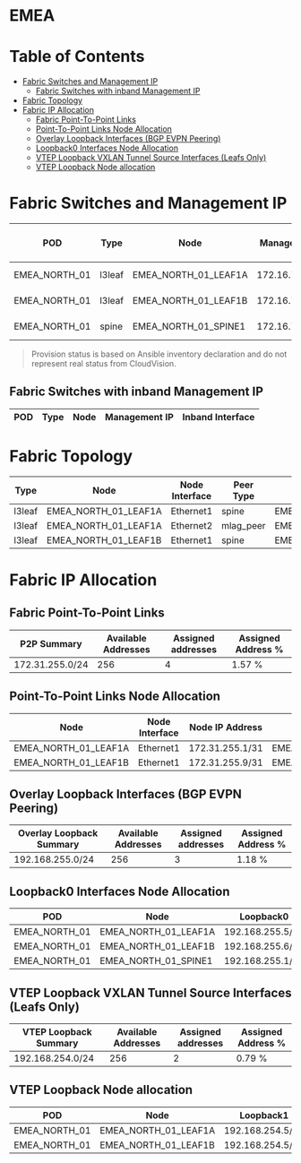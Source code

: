 # EMEA

# Table of Contents
<!-- toc -->

- [Fabric Switches and Management IP](#fabric-switches-and-management-ip)
  - [Fabric Switches with inband Management IP](#fabric-switches-with-inband-management-ip)
- [Fabric Topology](#fabric-topology)
- [Fabric IP Allocation](#fabric-ip-allocation)
  - [Fabric Point-To-Point Links](#fabric-point-to-point-links)
  - [Point-To-Point Links Node Allocation](#point-to-point-links-node-allocation)
  - [Overlay Loopback Interfaces (BGP EVPN Peering)](#overlay-loopback-interfaces-bgp-evpn-peering)
  - [Loopback0 Interfaces Node Allocation](#loopback0-interfaces-node-allocation)
  - [VTEP Loopback VXLAN Tunnel Source Interfaces (Leafs Only)](#vtep-loopback-vxlan-tunnel-source-interfaces-leafs-only)
  - [VTEP Loopback Node allocation](#vtep-loopback-node-allocation)

<!-- toc -->
# Fabric Switches and Management IP

| POD | Type | Node | Management IP | Platform | Provisioned in CloudVision |
| --- | ---- | ---- | ------------- | -------- | -------------------------- |
| EMEA_NORTH_01 | l3leaf | EMEA_NORTH_01_LEAF1A | 172.16.77.11/24 | vEOS-LAB | Provisioned |
| EMEA_NORTH_01 | l3leaf | EMEA_NORTH_01_LEAF1B | 172.16.77.12/24 | vEOS-LAB | Provisioned |
| EMEA_NORTH_01 | spine | EMEA_NORTH_01_SPINE1 | 172.16.77.21/24 | vEOS-LAB | Provisioned |

> Provision status is based on Ansible inventory declaration and do not represent real status from CloudVision.

## Fabric Switches with inband Management IP
| POD | Type | Node | Management IP | Inband Interface |
| --- | ---- | ---- | ------------- | ---------------- |

# Fabric Topology

| Type | Node | Node Interface | Peer Type | Peer Node | Peer Interface |
| ---- | ---- | -------------- | --------- | ----------| -------------- |
| l3leaf | EMEA_NORTH_01_LEAF1A | Ethernet1 | spine | EMEA_NORTH_01_SPINE1 | Ethernet1 |
| l3leaf | EMEA_NORTH_01_LEAF1A | Ethernet2 | mlag_peer | EMEA_NORTH_01_LEAF1B | Ethernet2 |
| l3leaf | EMEA_NORTH_01_LEAF1B | Ethernet1 | spine | EMEA_NORTH_01_SPINE1 | Ethernet2 |

# Fabric IP Allocation

## Fabric Point-To-Point Links

| P2P Summary | Available Addresses | Assigned addresses | Assigned Address % |
| ----------- | ------------------- | ------------------ | ------------------ |
| 172.31.255.0/24 | 256 | 4 | 1.57 % |

## Point-To-Point Links Node Allocation

| Node | Node Interface | Node IP Address | Peer Node | Peer Interface | Peer IP Address |
| ---- | -------------- | --------------- | --------- | -------------- | --------------- |
| EMEA_NORTH_01_LEAF1A | Ethernet1 | 172.31.255.1/31 | EMEA_NORTH_01_SPINE1 | Ethernet1 | 172.31.255.0/31 |
| EMEA_NORTH_01_LEAF1B | Ethernet1 | 172.31.255.9/31 | EMEA_NORTH_01_SPINE1 | Ethernet2 | 172.31.255.8/31 |

## Overlay Loopback Interfaces (BGP EVPN Peering)

| Overlay Loopback Summary | Available Addresses | Assigned addresses | Assigned Address % |
| ------------------------ | ------------------- | ------------------ | ------------------ |
| 192.168.255.0/24 | 256 | 3 | 1.18 % |

## Loopback0 Interfaces Node Allocation

| POD | Node | Loopback0 |
| --- | ---- | --------- |
| EMEA_NORTH_01 | EMEA_NORTH_01_LEAF1A | 192.168.255.5/32 |
| EMEA_NORTH_01 | EMEA_NORTH_01_LEAF1B | 192.168.255.6/32 |
| EMEA_NORTH_01 | EMEA_NORTH_01_SPINE1 | 192.168.255.1/32 |

## VTEP Loopback VXLAN Tunnel Source Interfaces (Leafs Only)

| VTEP Loopback Summary | Available Addresses | Assigned addresses | Assigned Address % |
| --------------------- | ------------------- | ------------------ | ------------------ |
| 192.168.254.0/24 | 256 | 2 | 0.79 % |

## VTEP Loopback Node allocation

| POD | Node | Loopback1 |
| --- | ---- | --------- |
| EMEA_NORTH_01 | EMEA_NORTH_01_LEAF1A | 192.168.254.5/32 |
| EMEA_NORTH_01 | EMEA_NORTH_01_LEAF1B | 192.168.254.5/32 |
